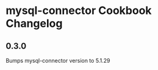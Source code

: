mysql-connector Cookbook Changelog
==================================

0.3.0
-----
Bumps mysql-connector version to 5.1.29
